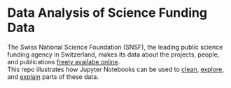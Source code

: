 # Data Analysis of Science Funding Data

The Swiss National Science Foundation (SNSF), the leading public science funding agency in Switzerland, makes its data about the projects, people, and publications [freely availabe online](http://p3.snf.ch/Pages/DataAndDocumentation.aspx).  
This repo illustrates how Jupyter Notebooks can be used to [clean](./cleaning.ipynb), [explore](./exploration.ipynb), and [explain](./slide_deck.ipynb) parts of these data.
